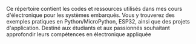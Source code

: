 Ce répertoire contient les codes et ressources utilisés dans mes cours d'électronique pour les systèmes embarqués. Vous y trouverez des exemples pratiques en Python/MicroPython, ESP32, ainsi que des projets d'application. 
Destiné aux étudiants et aux passionnés souhaitant approfondir leurs compétences en électronique appliquée
